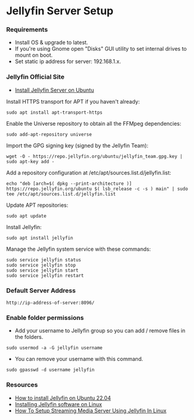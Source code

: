 # Jellyfin Server Setup

### Requirements 
- Install OS & upgrade to latest.
- If you're using Gnome open "Disks" GUI utility to set internal drives to mount on boot. 
- Set static ip address for server: 192.168.1.x.

### Jellyfin Official Site
- [Install Jellyfin Server on Ubuntu](https://jellyfin.org/docs/general/installation/linux)

Install HTTPS transport for APT if you haven't already:
```shell
sudo apt install apt-transport-https
```

Enable the Universe repository to obtain all the FFMpeg dependencies:
```shell
sudo add-apt-repository universe
```

Import the GPG signing key (signed by the Jellyfin Team):
```shell
wget -O - https://repo.jellyfin.org/ubuntu/jellyfin_team.gpg.key | sudo apt-key add -
```

Add a repository configuration at /etc/apt/sources.list.d/jellyfin.list:
```shell
echo "deb [arch=$( dpkg --print-architecture )] https://repo.jellyfin.org/ubuntu $( lsb_release -c -s ) main" | sudo tee /etc/apt/sources.list.d/jellyfin.list
```

Update APT repositories:
```shell
sudo apt update
```
Install Jellyfin:
```shell
sudo apt install jellyfin
```
Manage the Jellyfin system service with these commands:

```shell
sudo service jellyfin status
sudo service jellyfin stop
sudo service jellyfin start
sudo service jellyfin restart
```
### Default Server Address
```shell
http://ip-address-of-server:8096/
```

### Enable folder permissions
- Add your username to Jellyfin group so you can add / remove files in the folders.
```shell
sudo usermod -a -G jellyfin username
```
- You can remove your username with this command.
```shell
sudo gpasswd -d username jellyfin
```

### Resources
- [How to install Jellyfin on Ubuntu 22.04](https://www.linuxbabe.com/ubuntu/install-jellyfin-media-server-ubuntu-20-04)
- [Installing Jellyfin software on Linux](https://www.addictivetips.com/ubuntu-linux-tips/jellyfin-media-server-linux/)
- [How To Setup Streaming Media Server Using Jellyfin In Linux](https://ostechnix.com/how-to-setup-linux-media-server-using-jellyfin/)